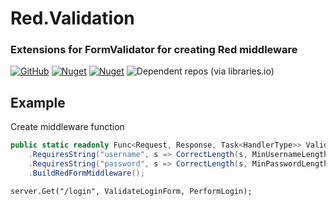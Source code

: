 # Red.Validation
### Extensions for FormValidator for creating Red middleware

[![GitHub](https://img.shields.io/github/license/redhttp/red.validation)](https://github.com/RedHttp/Red.Validation/blob/master/LICENSE.md)
[![Nuget](https://img.shields.io/nuget/v/red.validation)](https://www.nuget.org/packages/red.validation/)
[![Nuget](https://img.shields.io/nuget/dt/red.validation)](https://www.nuget.org/packages/red.validation/)
![Dependent repos (via libraries.io)](https://img.shields.io/librariesio/dependent-repos/nuget/red.validation)

## Example
Create middleware function
```csharp
public static readonly Func<Request, Response, Task<HandlerType>> ValidateLoginForm = ValidatorBuilder.New()
    .RequiresString("username", s => CorrectLength(s, MinUsernameLength, MaxUsernameLength))
    .RequiresString("password", s => CorrectLength(s, MinPasswordLength, MaxPasswordLength))
    .BuildRedFormMiddleware();
```

`server.Get("/login", ValidateLoginForm, PerformLogin);`
